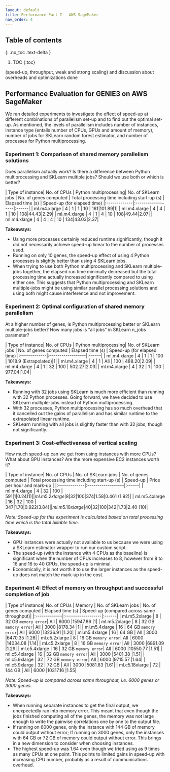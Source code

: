 ```yaml
---
layout: default
title: Performance Part I - AWS SageMaker
nav_order: 4
---
```


## Table of contents
{: .no_toc .text-delta }

1. TOC
{:toc}

(speed-up, throughput, weak and strong scaling) and discussion about overheads and optimizations done

## Performance Evaluation for GENIE3 on AWS SageMaker

We ran detailed experiments to investigate the effect of speed-up at different combinations of parallelism set-up and to find out the optimal set-up. As mentioned, the levels of parallelism includes number of instances, instance type (entails number of CPUs, GPUs and amount of memory), number of jobs for SKLearn random forest estimator, and number of processes for Python multiprocessing.

### Experiment 1: Comparison of shared memory parallelism solutions

Does parallelism actually work? Is there a difference between Python multiprocessing and SKLearn multiple jobs? Should we use both or which is better?

| Type of instance| No. of CPUs | Python multiprocessing| No. of SKLearn jobs | No. of genes computed | Total processing time including start-up (s) | Elapsed time (s) | Speed-up (for elapsed time)
|:-------------|:------------------|:------|
| ml.m4.xlarge    | 4           | 1                     | 1                   | 10                    | 161|101.89|1|
| ml.m4.xlarge    | 4           | 4                     | 1                   | 10                    | 108|44.43|2.29|
| ml.m4.xlarge    | 4           | 1                     | 4                   | 10                    | 108|49.44|2.07|
| ml.m4.xlarge    | 4           | 4                     | 4                   | 10                    | 134|43.03|2.37|

**Takeaways:**
- Using more processes certainly reduced runtime significantly, though it did not necessarily achieve speed-up linear to the number of processes used. 
- Running on only 10 genes, the speed-up effect of using 4 Python processes is slightly better than using 4 SKLearn jobs. 
- When trying to use both Python multiprocessing and SKLearn multiple-jobs together, the elapsed run time minimally decreased but the total processing time actually increased significantly compared to using either one. This suggests that Python multiprocessing and SKLearn multiple-jobs might be using similar parallel processing solutions and using both might cause interference and not improvement.

### Experiment 2: Optimal configuration of shared memory parallelism 

At a higher number of genes, is Python multiprocessing better or SKLearn multiple-jobs better? How many jobs is “all jobs” in SKLearn n_jobs parameter?

| Type of instance| No. of CPUs | Python multiprocessing| No. of SKLearn jobs | No. of genes computed | Elapsed time (s) | Speed-up (for elapsed time)
|:-------------|:------------------|:------|
| ml.m4.xlarge    | 4           | 1                     | 1                   | 100                   | 1018.9 (Extrapolated)|1|
| ml.m4.xlarge    | 4           | 1                     | All                 | 100                   | 488.20|2.09|
| ml.m4.xlarge    | 4           | 1                     | 32                  | 100                   | 502.27|2.03|
| ml.m4.xlarge    | 4           | 32                    | 1                   | 100                   | 977.04|1.04|

**Takeaways:**
- Running with 32 jobs using SKLearn is much more efficient than running with 32 Python processes. Going forward, we have decided to use SKLearn multiple-jobs instead of Python multiprocessing.
- With 32 processes, Python multiprocessing has so much overhead that it cancelled out the gains of parallelism and has similar runtime to the extrapolated linear runtime.
- SKLearn running with all jobs is slightly faster than with 32 jobs, though not significantly.

### Experiment 3: Cost-effectiveness of vertical scaling
How much speed-up can we get from using instances with more CPUs? What about GPU instances? Are the more expensive EC2 instances worth it?

| Type of instance| No. of CPUs | No. of SKLearn jobs | No. of genes computed | Total processing time including start-up (s) | Speed-up | Price per hour and mark-up |
|:-------------|:------------------|:------|
| ml.m4.xlarge    | 4           | 32                  | 100                   | 591|1|$0.24 (1)|
| ml.m5.2xlarge   | 8           | 32                  | 100                   | 374|1.58|$0.461 (1.92)|
| ml.m5.4xlarge   | 16          | 32                  | 100                   | 347|1.70|$0.922 (3.84)|
| ml.m5.10xlarge  | 40          | 32                  | 100                   | 342|1.73|$2.40 (10)|

_Note: Speed-up for this experiment is calculated based on total processing time which is the total billable time._

**Takeaways:**
- GPU instances were actually not available to us because we were using a SKLearn estimator wrapper to run our custom script.
- The speed-up (with the instance with 4 CPUs as the baseline) is significant when the number of CPUs increases to 8, however from 8 to 16 and 16 to 40 CPUs, the speed-up is minimal.
- Economically, it is not worth it to use the larger instances as the speed-up does not match the mark-up in the cost.

### Experiment 4: Effect of memory on throughput and successful completion of job

| Type of instance| No. of CPUs | Memory              | No. of SKLearn jobs | No. of genes computed | Elapsed time (s) | Speed-up (compared across same throughput)|
|:-------------|:------------------|:------|
| ml.m5.2xlarge   | 8           | 32 GB `memory error`| All                 | 6000                  |15947.86  |1|
| ml.m5.2xlarge   | 8           | 32 GB `memory error`| All                 | 3000                  |8178.34   |1|
| ml.m5.4xlarge   | 16          | 64 GB `memory error`| All                 | 6000                  |13236.91  |1.20|
| ml.m5.4xlarge   | 16          | 64 GB               | All                 | 3000                  |6470.35   |1.26|
| ml.c5.2xlarge   | 8           | 16 GB `memory error`| All                 | 6000                  |14034.08  |1.14|
| ml.c5.2xlarge   | 8           | 16 GB `memory error`| All                 | 3000                  |6891.09   |1.29|
| ml.c5.4xlarge   | 16          | 32 GB `memory error`| All                 | 6000                  |10550.77  |1.51|
| ml.c5.4xlarge   | 16          | 32 GB `memory error`| All                 | 3000                  |5401.38   |1.51|
| ml.c5.9xlarge   | 32          | 72 GB `memory error`| All                 | 6000                  |9715.57   |1.64|
| ml.c5.9xlarge   | 32          | 72 GB               | All                 | 3000                  |5081.83   |1.61|
| ml.c5.18xlarge  | 72          | 144 GB              | All                 | 6000                  |10317.16  |1.55|

_Note: Speed-up is compared across same throughout, i.e. 6000 genes or 3000 genes._

**Takeaways:**
- When running separate instances to get the final output, we unexpectedly ran into memory error. This meant that even though the jobs finished computing all of the genes, the memory was not large enough to write the pairwise correlations one by one to the output file.
- If running on 6000 genes, only the instance with 144 GB of memory could output without error; If running on 3000 genes, only the instances with 64 GB or 72 GB of memory could output without error. This brings in a new dimension to consider when choosing instances.
- The highest speed-up was 1.64 even though we tried using as 9 times as many CPUs at one point. This points to limited gains in speed-up with increasing CPU number, probably as a result of communications overhead.

